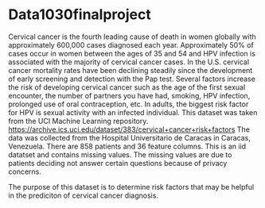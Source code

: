 # Data1030finalproject

Cervical cancer is the fourth leading cause of death in women globally with approximately 600,000 cases diagnosed each year. Approximately 50% of cases occur in women between the ages of 35 and 54 and HPV infection is associated with the majority of cervical cancer cases. In the U.S. cervical cancer mortality rates have been declining steadily since the development of early screening and detection with the Pap test. Several factors increase the risk of developing cervical cancer such as the age of the first sexual encounter, the number of partners you have had, smoking, HPV infection, prolonged use of oral contraception, etc. In adults, the biggest risk factor for HPV is sexual activity with an infected individual. 
This dataset was taken from the UCI Machine Learning repository. https://archive.ics.uci.edu/dataset/383/cervical+cancer+risk+factors
The data was collected from the Hospital Universitario de Caracas in Caracas, Venezuela. There are 858 patients and 36 feature columns. This is an iid datatset and contains missing values. The missing values are due to patients deciding not answer certain questions because of privacy concerns. 

The purpose of this dataset is to determine risk factors that may be helpful in the prediciton of cervical cancer diagnosis.

